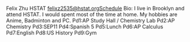 Felix Zhu
HSTAT
felixz2535@hstat.orgSchedule
Bio:
    I live in Brooklyn and attend HSTAT.
    I would spent most of the time at home.
    My hobbies are Anime, Badminton and PC. 
Pd1:AP Study Hall / Chemistry Lab
Pd2:AP Chemistry
Pd3:SEP11
Pd4:Spanish 5
Pd5:Lunch
Pd6:AP Calculus
Pd7:English
Pd8:US History
Pd9:Gym
